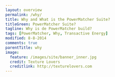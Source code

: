 ```yaml
---
layout: overview
permalink: /why/
title: Why and What is the PowerMatcher Suite?
titleGreen: PowerMatcher Suite?
tagline: Why is de PowerMatcher build?
tags: [PowerMatcher, Why, Transactive Energy]
modified: 8-8-2014
comments: true
parentTitle: why
image:
  feature: /images/site/banner_inner.jpg
  credit: Texture Lovers
  creditlink: http://texturelovers.com
---
```


